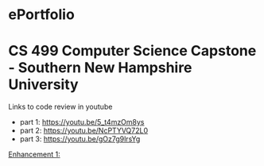 # ePortfolio
# CS 499 Computer Science Capstone - Southern New Hampshire University


Links to code review in youtube
- part 1: https://youtu.be/5_t4mzOm8ys
- part 2: https://youtu.be/NcPTYVQ72L0
- part 3: https://youtu.be/gOz7g9lrsYg

[Enhancement 1: ](url)
